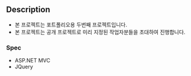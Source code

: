 ## Description

 - 본 프로젝트는 포트폴리오용 두번째 프로젝트입니다.
 - 본 프로젝트는 공개 프로젝트로 미리 지정된 작업자분들을 초대하여 진행합니다.


### Spec

 - ASP.NET MVC
 - JQuery


